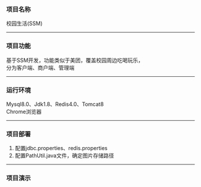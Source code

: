### 项目名称
校园生活(SSM)
*****
### 项目功能
基于SSM开发，功能类似于美团，覆盖校园周边吃喝玩乐，  
分为客户端、商户端、管理端
*****
### 运行环境
Mysql8.0、Jdk1.8、Redis4.0、Tomcat8  
Chrome浏览器
*****
### 项目部署
1. 配置jdbc.properties、redis.properties
2. 配置PathUtil.java文件，确定图片存储路径
*****
### 项目演示
